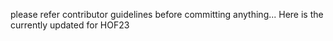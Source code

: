 please refer contributor guidelines before committing anything...
Here is the currently updated for HOF23
